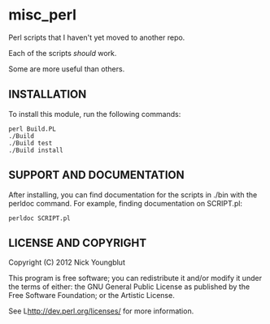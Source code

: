 # misc_perl

Perl scripts that I haven't yet moved to another repo.

Each of the scripts _should_ work. 

Some are more useful than others.

## INSTALLATION

To install this module, run the following commands:

	perl Build.PL
	./Build
	./Build test
	./Build install

## SUPPORT AND DOCUMENTATION

After installing, you can find documentation for the
scripts in ./bin with the perldoc command. 
For example, finding documentation on SCRIPT.pl:

    perldoc SCRIPT.pl


## LICENSE AND COPYRIGHT

Copyright (C) 2012 Nick Youngblut

This program is free software; you can redistribute it and/or modify it
under the terms of either: the GNU General Public License as published
by the Free Software Foundation; or the Artistic License.

See L<http://dev.perl.org/licenses/> for more information.

